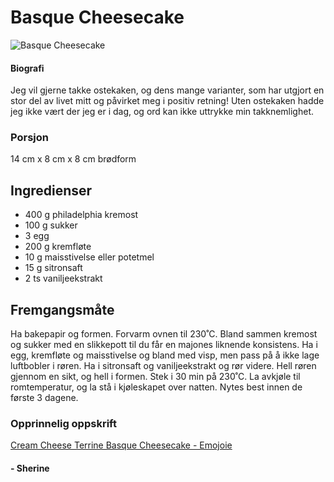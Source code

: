 # Basque Cheesecake

![Basque Cheesecake](https://i.ytimg.com/vi/IW-jAVxELDQ/hq720.jpg?sqp=-oaymwEhCK4FEIIDSFryq4qpAxMIARUAAAAAGAElAADIQj0AgKJD&rs=AOn4CLBm7vBykRjCQ_JUzKNteljCn0isFQ)

#### Biografi
Jeg vil gjerne takke ostekaken, og dens mange varianter, som har utgjort en stor del av livet mitt og påvirket meg i positiv retning! Uten ostekaken hadde jeg ikke vært der jeg er i dag, og ord kan ikke uttrykke min takknemlighet.

### Porsjon
14 cm x 8 cm x 8 cm brødform

## Ingredienser
- 400 g philadelphia kremost
- 100 g sukker
- 3 egg
- 200 g kremfløte
- 10 g maisstivelse eller potetmel
- 15 g sitronsaft
- 2 ts vaniljeekstrakt

## Fremgangsmåte
Ha bakepapir og formen. Forvarm ovnen til 230˚C. Bland sammen kremost og sukker med en slikkepott til du får en majones liknende konsistens. Ha i egg, kremfløte og maisstivelse og bland med visp, men pass på å ikke lage luftbobler i røren. Ha i sitronsaft og vaniljeekstrakt og rør videre. Hell røren gjennom en sikt, og hell i formen. Stek i 30 min på 230˚C. La avkjøle til romtemperatur, og la stå i kjøleskapet over natten. Nytes best innen de første 3 dagene. 

### Opprinnelig oppskrift

[Cream Cheese Terrine Basque Cheesecake - Emojoie](https://www.youtube.com/watch?v=IW-jAVxELDQ&list=WL&index=26&ab_channel=Emojoie)

####  - Sherine